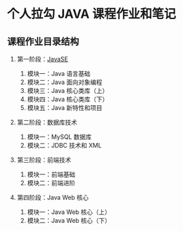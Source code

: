 # 个人拉勾 JAVA 课程作业和笔记

## 课程作业目录结构  
1. 第一阶段：[JavaSE](/level_01/)
    1. 模块一：Java 语言基础
    2. 模块二：Java 面向对象编程
    3. 模块三：Java 核心类库（上）
    4. 模块四：Java 核心类库（下）
    5. 模块五：Java 新特性和项目

2. 第二阶段：数据库技术
	1. 模块一：MySQL 数据库
	2. 模块二：JDBC 技术和 XML

3. 第三阶段：前端技术
	1. 模块一：前端基础
	2. 模块二：前端进阶

4. 第四阶段：Java Web 核心
    1. 模块一：Java Web 核心（上）
    2. 模块二：Java Web 核心（下）